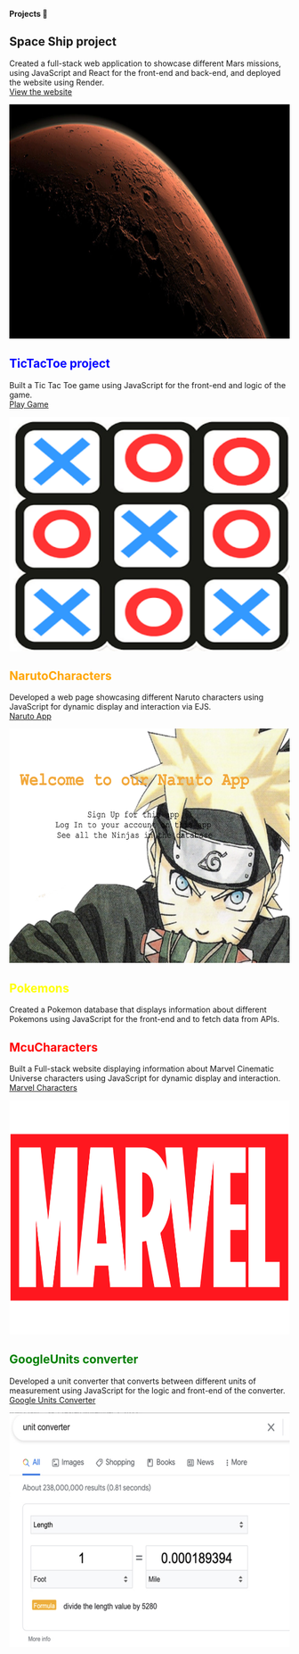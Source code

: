 <style>
.tic-tac-toe {
  color: blue;
}

.naruto-characters {
  color: orange;
}

.pokemons {
  color: yellow;
}

.mcu-characters {
  color: red;
}

.google-units-converter {
  color: green;
}
</style>
**Projects 📄**
<h2 class="space-ship">Space Ship project</h2>
<p>Created a full-stack web application to showcase different Mars missions, using JavaScript and React for the front-end and back-end, and deployed the website using Render. <br><a href="https://spacemission.onrender.com">View the website</a></p>
<img src="../mars.jpeg" alt="Space Ship project thumbnail" height="420" width="600">
<h2 class="tic-tac-toe">TicTacToe project</h2>
<p>Built a Tic Tac Toe game using JavaScript for the front-end and logic of the game. <br> <a href="https://tictactoe-dm6v.onrender.com">Play Game</a></p>
<img src="../tictactoe.png" alt="tictactoe" height="420" width="600">
<h2 class="naruto-characters">NarutoCharacters</h2>
<p>Developed a web page showcasing different Naruto characters using JavaScript for dynamic display and interaction via EJS. <br> <a href="https://naruto-85yv.onrender.com">Naruto App</a></p>
<img src="../naruto.png" alt="Naruto" height="420" width="600">
<h2 class="pokemons">Pokemons</h2>
<p>Created a Pokemon database that displays information about different Pokemons using JavaScript for the front-end and to fetch data from APIs.</p>
<h2 class="mcu-characters">McuCharacters</h2>
<p>Built a Full-stack website displaying information about Marvel Cinematic Universe characters using JavaScript for dynamic display and interaction.<br> <a href="https://mcufrontend.onrender.com">Marvel Characters</a></p>
<img src="../marvel.png" alt="Naruto" height="420" width="600">
<h2 class="google-units-converter">GoogleUnits converter</h2>
<p>Developed a unit converter that converts between different units of measurement using JavaScript for the logic and front-end of the converter.<br> <a href="https://googleunitsconverter.onrender.com">Google Units Converter</a></p>
<img src="../gConverter.png" alt="Naruto" height="420" width="600">
